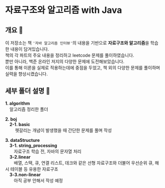 # 자료구조와 알고리즘 with Java

## 개요 📄

이 저장소는 책 `'자바 알고리즘 인터뷰'`의 내용을 기반으로 **자료구조와 알고리즘**을 학습한 내용이 담겨있습니다. \
책의 각 파트의 주요 내용을 정리하고 leetcode 문제를 풀이하였습니다. \
뿐만 아니라, 백준 온라인 저지의 다양한 문제에 도전해보았습니다. \
이를 통해 이론을 실제로 적용하는데에 중점을 두었고, 책 외의 다양한 문제를 풀이하며 실력을 향상시켰습니다.


## 세부 폴더 설명 📂
**1. algorithm**\
 알고리즘 정리한 폴더

**2. boj**\
 **2-1. basic**\
   헷갈리는 개념이 발생했을 때 간단한 문제를 풀며 작성

**3. dataStructure**\
 **3-1. string_processing**\
  자료구조 학습 전, 자바의 문자열 처리\
 **3-2.linear**\
  배열, 스택, 큐, 연결 리스트, 데크와 같은 선형 자료구조와 더불어 우선순위 큐, 해시 테이블 등 유용한 자료구조\
 **3-3.non-linear**\
  아직 공부 안해서 작성 예정


<!-- ## 세부 카테고리 🚥

1) DataStructure

2) Algorithm

3) BOJ -->

<!-- 학습한 내용을 복습하고 실전 적용하기 위해  -->